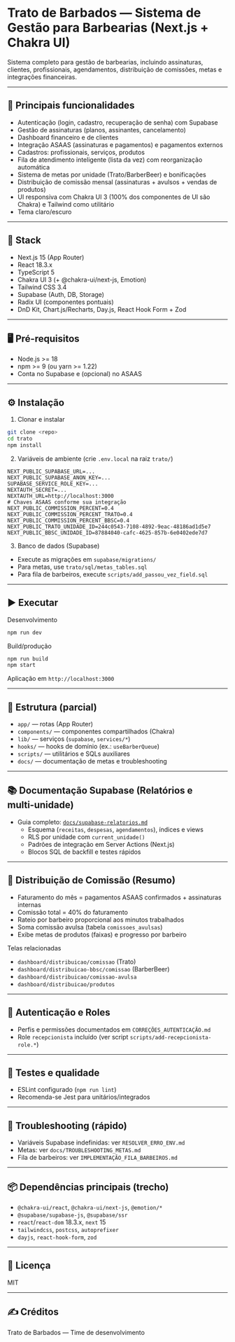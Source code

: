 # Trato de Barbados — Sistema de Gestão para Barbearias (Next.js + Chakra UI)

Sistema completo para gestão de barbearias, incluindo assinaturas, clientes, profissionais, agendamentos, distribuição de comissões, metas e integrações financeiras.

---

## 🚀 Principais funcionalidades

- Autenticação (login, cadastro, recuperação de senha) com Supabase
- Gestão de assinaturas (planos, assinantes, cancelamento)
- Dashboard financeiro e de clientes
- Integração ASAAS (assinaturas e pagamentos) e pagamentos externos
- Cadastros: profissionais, serviços, produtos
- Fila de atendimento inteligente (lista da vez) com reorganização automática
- Sistema de metas por unidade (Trato/BarberBeer) e bonificações
- Distribuição de comissão mensal (assinaturas + avulsos + vendas de produtos)
- UI responsiva com Chakra UI 3 (100% dos componentes de UI são Chakra) e Tailwind como utilitário
- Tema claro/escuro

---

## 📛 Stack

- Next.js 15 (App Router)
- React 18.3.x
- TypeScript 5
- Chakra UI 3 (+ @chakra-ui/next-js, Emotion)
- Tailwind CSS 3.4
- Supabase (Auth, DB, Storage)
- Radix UI (componentes pontuais)
- DnD Kit, Chart.js/Recharts, Day.js, React Hook Form + Zod

---

## 🖥 Pré-requisitos

- Node.js >= 18
- npm >= 9 (ou yarn >= 1.22)
- Conta no Supabase e (opcional) no ASAAS

---

## ⚙️ Instalação

1. Clonar e instalar

```bash
git clone <repo>
cd trato
npm install
```

2. Variáveis de ambiente (crie `.env.local` na raiz `trato/`)

```env
NEXT_PUBLIC_SUPABASE_URL=...
NEXT_PUBLIC_SUPABASE_ANON_KEY=...
SUPABASE_SERVICE_ROLE_KEY=...
NEXTAUTH_SECRET=...
NEXTAUTH_URL=http://localhost:3000
# Chaves ASAAS conforme sua integração
NEXT_PUBLIC_COMMISSION_PERCENT=0.4
NEXT_PUBLIC_COMMISSION_PERCENT_TRATO=0.4
NEXT_PUBLIC_COMMISSION_PERCENT_BBSC=0.4
NEXT_PUBLIC_TRATO_UNIDADE_ID=244c0543-7108-4892-9eac-48186ad1d5e7
NEXT_PUBLIC_BBSC_UNIDADE_ID=87884040-cafc-4625-857b-6e0402ede7d7
```

3. Banco de dados (Supabase)

- Execute as migrações em `supabase/migrations/`
- Para metas, use `trato/sql/metas_tables.sql`
- Para fila de barbeiros, execute `scripts/add_passou_vez_field.sql`

---

## ▶️ Executar

Desenvolvimento

```bash
npm run dev
```

Build/produção

```bash
npm run build
npm start
```

Aplicação em `http://localhost:3000`

---

## 🧭 Estrutura (parcial)

- `app/` — rotas (App Router)
- `components/` — componentes compartilhados (Chakra)
- `lib/` — serviços (`supabase`, `services/*`)
- `hooks/` — hooks de domínio (ex.: `useBarberQueue`)
- `scripts/` — utilitários e SQLs auxiliares
- `docs/` — documentação de metas e troubleshooting

---

## 📚 Documentação Supabase (Relatórios e multi‑unidade)

- Guia completo: [`docs/supabase-relatorios.md`](docs/supabase-relatorios.md)
  - Esquema (`receitas`, `despesas`, `agendamentos`), índices e views
  - RLS por unidade com `current_unidade()`
  - Padrões de integração em Server Actions (Next.js)
  - Blocos SQL de backfill e testes rápidos

---

## 💈 Distribuição de Comissão (Resumo)

- Faturamento do mês = pagamentos ASAAS confirmados + assinaturas internas
- Comissão total = 40% do faturamento
- Rateio por barbeiro proporcional aos minutos trabalhados
- Soma comissão avulsa (tabela `comissoes_avulsas`)
- Exibe metas de produtos (faixas) e progresso por barbeiro

Telas relacionadas

- `dashboard/distribuicao/comissao` (Trato)
- `dashboard/distribuicao-bbsc/comissao` (BarberBeer)
- `dashboard/distribuicao/comissao-avulsa`
- `dashboard/distribuicao/produtos`

---

## 🔐 Autenticação e Roles

- Perfis e permissões documentados em `CORREÇÕES_AUTENTICAÇÃO.md`
- Role `recepcionista` incluído (ver script `scripts/add-recepcionista-role.*`)

---

## 🧪 Testes e qualidade

- ESLint configurado (`npm run lint`)
- Recomenda-se Jest para unitários/integrados

---

## 🐛 Troubleshooting (rápido)

- Variáveis Supabase indefinidas: ver `RESOLVER_ERRO_ENV.md`
- Metas: ver `docs/TROUBLESHOOTING_METAS.md`
- Fila de barbeiros: ver `IMPLEMENTAÇÃO_FILA_BARBEIROS.md`

---

## 📦 Dependências principais (trecho)

- `@chakra-ui/react`, `@chakra-ui/next-js`, `@emotion/*`
- `@supabase/supabase-js`, `@supabase/ssr`
- `react`/`react-dom` 18.3.x, `next` 15
- `tailwindcss`, `postcss`, `autoprefixer`
- `dayjs`, `react-hook-form`, `zod`

---

## 📄 Licença

MIT

---

## ✍️ Créditos

Trato de Barbados — Time de desenvolvimento

